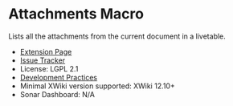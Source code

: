 # Attachments Macro

Lists all the attachments from the current document in a livetable.

* [Extension Page](https://extensions.xwiki.org/xwiki/bin/view/Extension/Attachments%20Macro)
* [Issue Tracker](https://jira.xwiki.org/projects/XAM/)
* License: LGPL 2.1
* [Development Practices](https://dev.xwiki.org)
* Minimal XWiki version supported: XWiki 12.10+
* Sonar Dashboard: N/A
